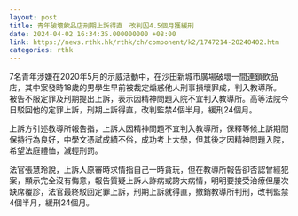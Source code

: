 ```yaml
---
layout: post
title: 青年破壞飲品店刑期上訴得直　改判囚4.5個月獲緩刑
date: 2024-04-02 16:34:35.000000000 +08:00
link: https://news.rthk.hk/rthk/ch/component/k2/1747214-20240402.htm
categories: rthk
---
```


7名青年涉嫌在2020年5月的示威活動中，在沙田新城市廣場破壞一間連鎖飲品店，其中案發時18歲的男學生早前被裁定煽惑他人刑事損壞罪成，判入教導所。被告不服定罪及刑期提出上訴，表示因精神問題入院不宜判入教導所。高等法院今日駁回他的定罪上訴，刑期上訴得直，改判監禁4個半月，緩刑24個月。

上訴方引述教導所報告指，上訴人因精神問題不宜判入教導所，保釋等候上訴期間保持行為良好，中學文憑試成績不俗，成功考上大學，但其後才因精神問題入院，希望法庭體恤，減輕刑罰。

法官張慧玲說，上訴人原審時求情指自己一時貪玩，但在教導所報告卻否認曾經犯案，顯示完全沒有悔意，報告質疑上訴人詐病或誇大病情，明明要接受治療但屢次缺席覆診，法官最終駁回定罪上訴，刑期上訴就得直，撤銷教導所判刑，改判監禁4個半月，緩刑24個月。

